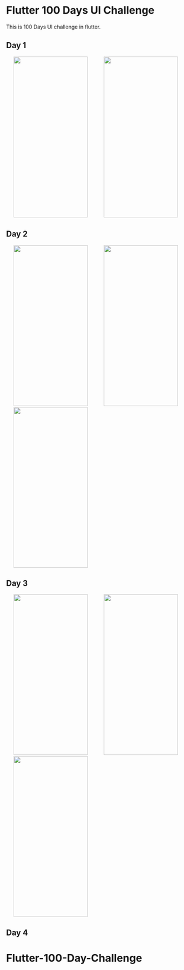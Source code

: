 # Flutter 100 Days UI Challenge

This is 100 Days UI challenge in flutter.

## Day 1 
<p float="left">
  <img src="https://user-images.githubusercontent.com/34621423/118239107-fb69e200-b4b6-11eb-9196-8318aa86b70d.png" width="200" height="433" hspace="20"/> 
  <img src="https://user-images.githubusercontent.com/34621423/118239128-01f85980-b4b7-11eb-868e-077e4d08386e.png" width="200" height="433" hspace="20"/>
</p>

## Day 2 
<p float="left">
  <img src="https://user-images.githubusercontent.com/34621423/118370457-6acdf780-b5c5-11eb-868a-12b0043066c6.png" width="200" height="433" hspace="20"/> 
  <img src="https://user-images.githubusercontent.com/34621423/118370460-6d305180-b5c5-11eb-9a5c-68abe8c6a377.png" width="200" height="433" hspace="20"/>
  <img src="https://user-images.githubusercontent.com/34621423/118370463-6e617e80-b5c5-11eb-942a-cf90ee4a6803.png" width="200" height="433" hspace="20"/>
</p>

## Day 3
<p float="left">
  <img src="https://user-images.githubusercontent.com/34621423/118386006-a69ea680-b631-11eb-9ba0-65523e24d779.png" width="200" height="433" hspace="20"/> 
  <img src="https://user-images.githubusercontent.com/34621423/118386007-a7cfd380-b631-11eb-872a-040964fcf71f.png" width="200" height="433" hspace="20"/>
  <img src="https://user-images.githubusercontent.com/34621423/118386005-a56d7980-b631-11eb-89e8-a1e170d5d7f3.png" width="200" height="433" hspace="20"/>
</p>

## Day 4


# Flutter-100-Day-Challenge
